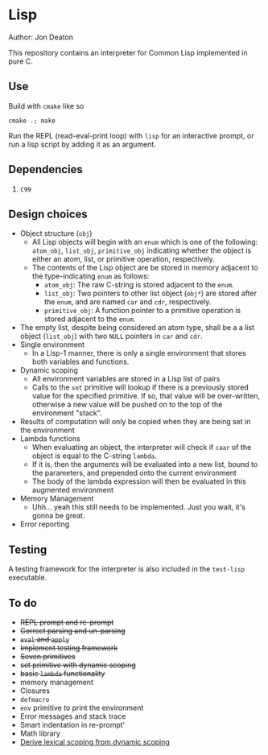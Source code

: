 # Lisp
Author: Jon Deaton

This repository contains an interpreter for Common Lisp implemented in pure C.

## Use
Build with `cmake` like so

`cmake .; make`

Run the REPL (read-eval-print loop) with `lisp` for an interactive prompt, or run a lisp script by adding it as an argument.


## Dependencies
1. `C99`

## Design choices
- Object structure (`obj`)
    - All Lisp objects will begin with an `enum` which is one of the following: `atom_obj`, `list_obj`, `primitive_obj` indicating whether the object is either an atom, list, or primitive operation, respectively.
    - The contents of the Lisp object are be stored in memory adjacent to the type-indicating `enum` as follows:
        - `atom_obj`: The raw C-string is stored adjacent to the `enum`.
        - `list_obj`: Two pointers to other list object (`obj*`) are stored after the `enum`, and are named `car` and `cdr`, respectively.
        - `primitive_obj`: A function pointer to a primitive operation is stored adjacent to the `enum`.
- The empty list, despite being considered an atom type, shall be a a list object (`list_obj`) with two `NULL` pointers in `car` and `cdr`.
- Single environment
    - In a Lisp-1 manner, there is only a single environment that stores both variables and functions.
- Dynamic scoping
    - All environment variables are stored in a Lisp list of pairs
    - Calls to the `set` primitive will lookup if there is a previously stored value for the specified primitive. If so, that value will be over-written, otherwise a new value will be pushed on to the top of the environment "stack".
- Results of computation will only be copied when they are being set in the environment
- Lambda functions
    - When evaluating an object, the interpreter will check if `caar` of the object is equal to the C-string `lambda`.
    - If it is, then the arguments will be evaluated into a new list, bound to the parameters, and prepended onto the current environment
    - The body of the lambda expression will then be evaluated in this augmented environment
- Memory Management
    - Uhh... yeah this still needs to be implemented. Just you wait, it's gonna be great.
- Error reporting


## Testing
A testing framework for the interpreter is also included in the `test-lisp` executable.

## To do
- ~~REPL prompt and re-prompt~~
- ~~Correct parsing and un-parsing~~
- ~~`eval` and `apply`~~
- ~~Implement testing framework~~
- ~~Seven primitives~~
- ~~set primitive with dynamic scoping~~
- ~~basic `lambda` functionality~~
- memory management
- Closures
- `defmacro`
- `env` primitive to print the environment
- Error messages and stack trace
- Smart indentation in re-prompt'
- Math library
- [Derive lexical scoping from dynamic scoping](https://stackoverflow.com/questions/29347648/can-dynamic-scoping-implement-lexical-scoping)